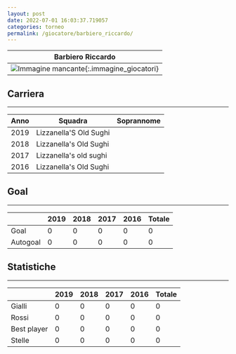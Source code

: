 ```yaml
---
layout: post
date: 2022-07-01 16:03:37.719057
categories: torneo
permalink: /giocatore/barbiero_riccardo/
---
```

<link rel='stylesheets' href='./../assets/giocatori.css'>

| Barbiero Riccardo |
|:-----:|
| ![Immagine mancante]('./../../assets/giocatori/barbiero_riccardo.png){:.immagine_giocatori} |


## Carriera
----

|Anno|Squadra|Soprannome|
|:---:|---|---|
|2019|Lizzanella'S Old Sughi||
|2018|Lizzanella's Old Sughi||
|2017|Lizzanella's old sughi||
|2016|Lizzanella's Old Sughi||


## Goal
----

| |2019|2018|2017|2016| Totale |
|---|---|---|---|---|---|
|Goal|0|0|0|0|0|
|Autogoal|0|0|0|0|0|


## Statistiche
----

| |2019|2018|2017|2016| Totale |
|---|---|---|---|---|---|
|Gialli|0|0|0|0|0|
|Rossi|0|0|0|0|0|
|Best player|0|0|0|0|0|
|Stelle|0|0|0|0|0|